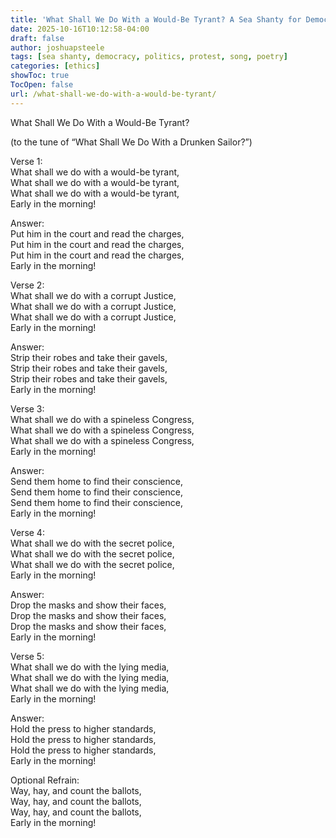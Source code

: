 ```yaml
--- 
title: 'What Shall We Do With a Would-Be Tyrant? A Sea Shanty for Democracy'
date: 2025-10-16T10:12:58-04:00
draft: false
author: joshuapsteele
tags: [sea shanty, democracy, politics, protest, song, poetry]
categories: [ethics]
showToc: true
TocOpen: false
url: /what-shall-we-do-with-a-would-be-tyrant/
---
```

What Shall We Do With a Would-Be Tyrant?

(to the tune of “What Shall We Do With a Drunken Sailor?”)

Verse 1:  
What shall we do with a would-be tyrant,  
What shall we do with a would-be tyrant,  
What shall we do with a would-be tyrant,  
Early in the morning!  
  
Answer:  
Put him in the court and read the charges,  
Put him in the court and read the charges,  
Put him in the court and read the charges,  
Early in the morning!  
  
Verse 2:  
What shall we do with a corrupt Justice,  
What shall we do with a corrupt Justice,  
What shall we do with a corrupt Justice,  
Early in the morning!  
  
Answer:  
Strip their robes and take their gavels,  
Strip their robes and take their gavels,  
Strip their robes and take their gavels,  
Early in the morning!  
  
Verse 3:  
What shall we do with a spineless Congress,  
What shall we do with a spineless Congress,  
What shall we do with a spineless Congress,  
Early in the morning!  
  
Answer:  
Send them home to find their conscience,  
Send them home to find their conscience,  
Send them home to find their conscience,  
Early in the morning!  
  
Verse 4:  
What shall we do with the secret police,  
What shall we do with the secret police,  
What shall we do with the secret police,  
Early in the morning!  
  
Answer:  
Drop the masks and show their faces,  
Drop the masks and show their faces,  
Drop the masks and show their faces,  
Early in the morning!  
  
Verse 5:  
What shall we do with the lying media,  
What shall we do with the lying media,  
What shall we do with the lying media,  
Early in the morning!  
  
Answer:  
Hold the press to higher standards,  
Hold the press to higher standards,  
Hold the press to higher standards,  
Early in the morning!  
  
Optional Refrain:  
Way, hay, and count the ballots,  
Way, hay, and count the ballots,  
Way, hay, and count the ballots,  
Early in the morning!